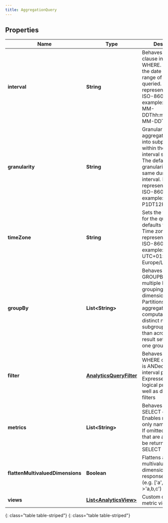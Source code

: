 ```yaml
---
title: AggregationQuery
---
```


## Properties

| Name | Type | Description | Notes |
| ------------ | ------------- | ------------- | ------------- |
| **interval** | **String** | Behaves like one clause in a SQL WHERE. Specifies the date and time range of data being queried. Intervals are represented as an ISO-8601 string. For example: YYYY-MM-DDThh:mm:ss/YYYY-MM-DDThh:mm:ss |  [optional] |
| **granularity** | **String** | Granularity aggregates metrics into subpartitions within the time interval specified. The default granularity is the same duration as the interval. Periods are represented as an ISO-8601 string. For example: P1D or P1DT12H |  [optional] |
| **timeZone** | **String** | Sets the time zone for the query interval, defaults to UTC. Time zones are represented as an ISO-8601 string. For example: UTC, UTC+01:00, or Europe/London |  [optional] |
| **groupBy** | **List&lt;String&gt;** | Behaves like a SQL GROUPBY. Allows for multiple levels of grouping as a list of dimensions. Partitions resulting aggregate computations into distinct named subgroups rather than across the entire result set as if it were one group. |  [optional] |
| **filter** | [**AnalyticsQueryFilter**](AnalyticsQueryFilter.html) | Behaves like a SQL WHERE clause. This is ANDed with the interval parameter. Expresses boolean logical predicates as well as dimensional filters |  [optional] |
| **metrics** | **List&lt;String&gt;** | Behaves like a SQL SELECT clause. Enables retrieving only named metrics. If omitted, all metrics that are available will be returned (like SELECT *). |  [optional] |
| **flattenMultivaluedDimensions** | **Boolean** | Flattens any multivalued dimensions used in response groups (e.g. [&#39;a&#39;,&#39;b&#39;,&#39;c&#39;]-&gt;&#39;a,b,c&#39;) |  [optional] |
| **views** | [**List&lt;AnalyticsView&gt;**](AnalyticsView.html) | Custom derived metric views |  [optional] |
{: class="table table-striped"}
{: class="table table-striped"}


